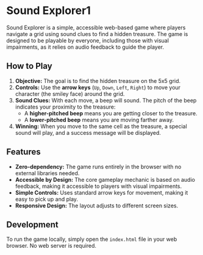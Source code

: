 # Sound Explorer1

Sound Explorer is a simple, accessible web-based game where players navigate a grid using sound clues to find a hidden treasure. The game is designed to be playable by everyone, including those with visual impairments, as it relies on audio feedback to guide the player.

## How to Play

1.  **Objective:** The goal is to find the hidden treasure on the 5x5 grid.
2.  **Controls:** Use the **arrow keys** (`Up`, `Down`, `Left`, `Right`) to move your character (the smiley face) around the grid.
3.  **Sound Clues:** With each move, a beep will sound. The pitch of the beep indicates your proximity to the treasure:
    *   A **higher-pitched beep** means you are getting closer to the treasure.
    *   A **lower-pitched beep** means you are moving farther away.
4.  **Winning:** When you move to the same cell as the treasure, a special sound will play, and a success message will be displayed.

## Features

*   **Zero-dependency:** The game runs entirely in the browser with no external libraries needed.
*   **Accessible by Design:** The core gameplay mechanic is based on audio feedback, making it accessible to players with visual impairments.
*   **Simple Controls:** Uses standard arrow keys for movement, making it easy to pick up and play.
*   **Responsive Design:** The layout adjusts to different screen sizes.

## Development

To run the game locally, simply open the `index.html` file in your web browser. No web server is required.
